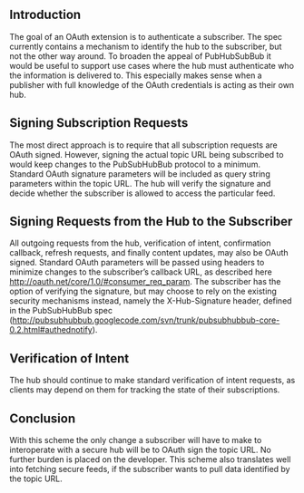 ## Introduction ##

The goal of an OAuth extension is to authenticate a subscriber. The spec currently contains a mechanism to identify the hub to the subscriber, but not the other way around. To broaden the appeal of PubHubSubBub it would be useful to support use cases where the hub must authenticate who the information is delivered to. This especially makes sense when a publisher with full knowledge of the OAuth credentials is acting as their own hub.

## Signing Subscription Requests ##

The most direct approach is to require that all subscription requests are OAuth signed. However, signing the actual topic URL being subscribed to would keep changes to the PubSubHubBub protocol to a minimum. Standard OAuth signature parameters will be included as query string parameters within the topic URL. The hub will verify the signature and decide whether the subscriber is allowed to access the particular feed.

## Signing Requests from the Hub to the Subscriber ##

All outgoing requests from the hub, verification of intent, confirmation callback, refresh requests, and finally content updates, may also be OAuth signed. Standard OAuth parameters will be passed using headers to minimize changes to the subscriber’s callback URL, as described here http://oauth.net/core/1.0/#consumer_req_param. The subscriber has the option of verifying the signature, but may choose to rely on the existing security mechanisms instead, namely the X-Hub-Signature header, defined in the PubSubHubBub spec (http://pubsubhubbub.googlecode.com/svn/trunk/pubsubhubbub-core-0.2.html#authednotify).

## Verification of Intent ##

The hub should continue to make standard verification of intent requests, as clients may depend on them for tracking the state of their subscriptions.

## Conclusion ##

With this scheme the only change a subscriber will have to make to interoperate with a secure hub will be to OAuth sign the topic URL. No further burden is placed on the developer. This scheme also translates well into fetching secure feeds, if the subscriber wants to pull data identified by the topic URL.